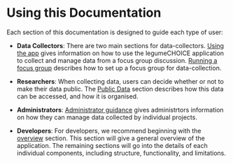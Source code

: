 # Using this Documentation

Each section of this documentation is designed to guide each type of user:

-   **Data Collectors**: There are two main sections for data-collectors. [Using the app](legume-choice-app.md) gives information on how to use the legumeCHOICE application to collect and manage data from a focus group discussion. [Running a focus group](focus-group.md) describes how to set up a focus group for data-collection.

-   **Researchers**: When collecting data, users can decide whether or not to make their data public. The [Public Data](public-data.md) section describes how this data can be accessed, and how it is organised.

-   **Administrators**: [Administrator guidance](administrators.md) gives administrtors information on how they can manage data collected by individual projects.

-   **Developers**: For developers, we recommend beginning with the [overview](developer-overview.md) section. This section will give a general overview of the application. The remaining sections will go into the details of each individual components, including structure, functionality, and limitations.
